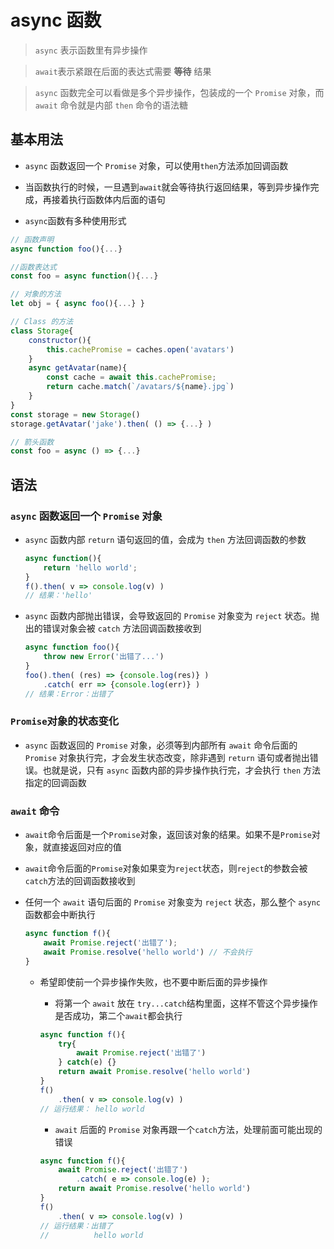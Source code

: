 # async 函数

> `async` 表示函数里有异步操作

> `await`表示紧跟在后面的表达式需要 **等待** 结果

> `async` 函数完全可以看做是多个异步操作，包装成的一个 `Promise` 对象，而 `await` 命令就是内部 `then` 命令的语法糖

## 基本用法

* `async` 函数返回一个 `Promise` 对象，可以使用`then`方法添加回调函数

* 当函数执行的时候，一旦遇到`await`就会等待执行返回结果，等到异步操作完成，再接着执行函数体内后面的语句

* `async`函数有多种使用形式

```JavaScript
// 函数声明
async function foo(){...}

//函数表达式
const foo = async function(){...}

// 对象的方法
let obj = { async foo(){...} }

// Class 的方法
class Storage{
	constructor(){
		this.cachePromise = caches.open('avatars')
	}
	async getAvatar(name){
		const cache = await this.cachePromise;
		return cache.match(`/avatars/${name}.jpg`)
	}
}
const storage = new Storage()
storage.getAvatar('jake').then( () => {...} )

// 箭头函数
const foo = async () => {...}
```

## 语法

### `async` 函数返回一个 `Promise` 对象

* `async` 函数内部 `return` 语句返回的值，会成为 `then` 方法回调函数的参数

	```JavaScript
	async function(){
		return 'hello world';
	}
	f().then( v => console.log(v) )
	// 结果：'hello'
	```

* `async` 函数内部抛出错误，会导致返回的 `Promise` 对象变为 `reject` 状态。抛出的错误对象会被 `catch` 方法回调函数接收到

	```JavaScript
	async function foo(){
		throw new Error('出错了...')
	}
	foo().then( (res) => {console.log(res)} )
		.catch( err => {console.log(err)} )
	// 结果：Error：出错了
	```

### `Promise`对象的状态变化

* `async` 函数返回的 `Promise` 对象，必须等到内部所有 `await` 命令后面的 `Promise` 对象执行完，才会发生状态改变，除非遇到 `return` 语句或者抛出错误。也就是说，只有 `async` 函数内部的异步操作执行完，才会执行 `then` 方法指定的回调函数

### `await` 命令

* `await`命令后面是一个`Promise`对象，返回该对象的结果。如果不是`Promise`对象，就直接返回对应的值

* `await`命令后面的`Promise`对象如果变为`reject`状态，则`reject`的参数会被`catch`方法的回调函数接收到

* 任何一个 `await` 语句后面的 `Promise` 对象变为 `reject` 状态，那么整个 `async` 函数都会中断执行

	```JavaScript
	async function f(){
		await Promise.reject('出错了');
		await Promise.resolve('hello world') // 不会执行
	}
	```

	* 希望即使前一个异步操作失败，也不要中断后面的异步操作

		* 将第一个 `await` 放在 `try...catch`结构里面，这样不管这个异步操作是否成功，第二个`await`都会执行

		```JavaScript
		async function f(){
			try{
				await Promise.reject('出错了')
			} catch(e) {}
			return await Promise.resolve('hello world')
		}
		f()
			.then( v => console.log(v) )
		// 运行结果： hello world
		```

		* `await` 后面的 `Promise` 对象再跟一个`catch`方法，处理前面可能出现的错误

		```JavaScript
		async function f(){
			await Promise.reject('出错了')
				.catch( e => console.log(e) );
			return await Promise.resolve('hello world')
		}
		f()
			.then( v => console.log(v) )
		// 运行结果：出错了
		//          hello world
		```